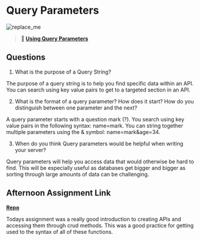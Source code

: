 # Query Parameters

![replace_me](https://codeworks.blob.core.windows.net/public/assets/img/illustrations/placeholder.svg)

> **📖 [Using Query Parameters](https://codeworksacademy.com/fs-student-guide/resources/wk5/01-Query-Parameters)**

## Questions

1. What is the purpose of a Query String?

The purpose of a query string is to help you find specific data within an API. You can search using key value pairs to get to a targeted section in an API. 

2. What is the format of a query parameter? How does it start? How do you distinguish between one parameter and the next?

A query parameter starts with a question mark (?). You search using key value pairs in the following syntax: name=mark. You can string together multiple parameters using the & symbol: name=mark&age=34.

3. When do you think Query parameters would be helpful when writing your server?

Query parameters will help you access data that would otherwise be hard to find. This will be especially useful as databases get bigger and bigger as sorting through large amounts of data can be challenging. 

## Afternoon Assignment Link

**[Repo](https://github.com/CALEBELLIOTT/burgers-w5d1)**

Todays assignment was a really good introduction to creating APIs and accessing them through crud methods. This was a good practice for getting used to the syntax of all of these functions.
